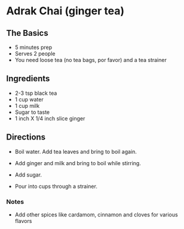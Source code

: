 # Adrak Chai (ginger tea)

## The Basics
* 5 minutes prep
* Serves 2 people
* You need loose tea (no tea bags, por favor) and a tea strainer

## Ingredients
* 2-3 tsp black tea
* 1 cup water
* 1 cup milk
* Sugar to taste
* 1 inch X 1/4 inch slice ginger


## Directions

* Boil water. Add tea leaves and bring to boil again.

* Add ginger and milk and bring to boil while stirring.

* Add sugar.

* Pour into cups through a strainer.

### Notes

* Add other spices like cardamom, cinnamon and cloves for various flavors
